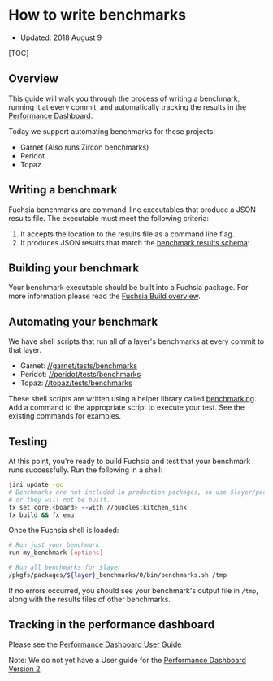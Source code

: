 # How to write benchmarks

* Updated: 2018 August 9

[TOC]


## Overview

This guide will walk you through the process of writing a benchmark, running it at every
commit, and automatically tracking the results in the [Performance Dashboard].

Today we support automating benchmarks for these projects:
* Garnet (Also runs Zircon benchmarks)
* Peridot
* Topaz

## Writing a benchmark

Fuchsia benchmarks are command-line executables that produce a JSON results file.  The
executable must meet the following criteria:

1. It accepts the location to the results file as a command line flag.
2. It produces JSON results that match the [benchmark results schema]:

## Building your benchmark

Your benchmark executable should be built into a Fuchsia package.  For more information
please read the [Fuchsia Build overview].

## Automating your benchmark

We have shell scripts that run all of a layer's benchmarks at every commit to that layer.

* Garnet: [//garnet/tests/benchmarks](/garnet/tests/benchmarks)
* Peridot: [//peridot/tests/benchmarks](/peridot/tests/benchmarks)
* Topaz: [//topaz/tests/benchmarks](https://fuchsia.googlesource.com/topaz/+/master/tests/benchmarks)

These shell scripts are written using a helper library called [benchmarking].  Add a
command to the appropriate script to execute your test.  See the existing commands for
examples.

## Testing

At this point, you're ready to build Fuchsia and test that your benchmark runs
successfully. Run the following in a shell:

```sh
jiri update -gc
# Benchmarks are not included in production packages, so use $layer/packages/kitchen_sink
# or they will not be built.
fx set core.<board> --with //bundles:kitchen_sink
fx build && fx emu
```

Once the Fuchsia shell is loaded:

```sh
# Run just your benchmark
run my_benchmark [options]

# Run all benchmarks for $layer
/pkgfs/packages/${layer}_benchmarks/0/bin/benchmarks.sh /tmp
```

If no errors occurred, you should see your benchmark's output file in `/tmp`, along with
the results files of other benchmarks.

## Tracking in the performance dashboard

Please see the [Performance Dashboard User Guide]

Note: We do not yet have a User guide for the [Performance Dashboard Version 2].

[benchmark results schema]: results_schema.md
[Fuchsia Build overview]: /docs/development/build/overview.md
[Performance Dashboard]: https://chromeperf.appspot.com/report
[Performance Dashboard User Guide]: catapult_user_guide.md
[Performance Dashboard Version 2]: https://v2spa-dot-chromeperf.appspot.com/
[benchmarking]: /garnet/testing/benchmarking
[//zircon/system/ulib/perftest]: /zircon/system/ulib/perftest/
[//garnet/go/src/benchmarks]: /garnet/go/src/benchmarks
